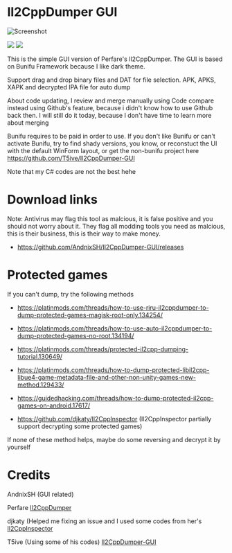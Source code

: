 # Il2CppDumper GUI

![Screenshot](https://i.imgur.com/APd7EyO.png)


[![](https://img.shields.io/github/downloads/AndnixSH/Il2CppDumper-GUI/total?style=for-the-badge)](https://github.com/AndnixSH/Il2CppDumper-GUI/releases) [![](https://img.shields.io/github/v/release/andnixsh/Il2CppDumper-GUI?style=for-the-badge)](https://github.com/AndnixSH/APKToolGUI/releases)


This is the simple GUI version of Perfare's Il2CppDumper. The GUI is based on Bunifu Framework because I like dark theme.

Support drag and drop binary files and DAT for file selection. APK, APKS, XAPK and decrypted IPA file for auto dump

About code updating, I review and merge manually using Code compare instead using Github's feature, because i didn't know how to use Github back then. I will still do it today, because I don't have time to learn more about merging

Bunifu requires to be paid in order to use. If you don't like Bunifu or can't activate Bunifu, try to find shady versions, you know, or reconstuct the UI with the default WinForm layout, or get the non-bunifu project here https://github.com/T5ive/Il2CppDumper-GUI

Note that my C# codes are not the best hehe

# Download links

Note: Antivirus may flag this tool as malcious, it is false positive and you should not worry about it. They flag all modding tools you need as malcious, this is their business, this is their way to make money.

- https://github.com/AndnixSH/Il2CppDumper-GUI/releases

# Protected games
If you can't dump, try the following methods

- https://platinmods.com/threads/how-to-use-riru-il2cppdumper-to-dump-protected-games-magisk-root-only.134254/

- https://platinmods.com/threads/how-to-use-auto-il2cppdumper-to-dump-protected-games-no-root.134194/

- https://platinmods.com/threads/protected-il2cpp-dumping-tutorial.130649/

- https://platinmods.com/threads/how-to-dump-protected-libil2cpp-libue4-game-metadata-file-and-other-non-unity-games-new-method.129433/

- https://guidedhacking.com/threads/how-to-dump-protected-il2cpp-games-on-android.17617/

- https://github.com/djkaty/Il2CppInspector (Il2CppInspector partially support decrypting some protected games)

If none of these method helps, maybe do some reversing and decrypt it by yourself

# Credits

AndnixSH (GUI related)

Perfare [Il2CppDumper](https://github.com/Perfare/Il2CppDumper)

djkaty (Helped me fixing an issue and I used some codes from her's [Il2CppInspector](https://github.com/djkaty/Il2CppInspector/)

T5ive (Using some of his codes) [Il2CppDumper-GUI](https://github.com/T5ive/Il2CppDumper-GUI)